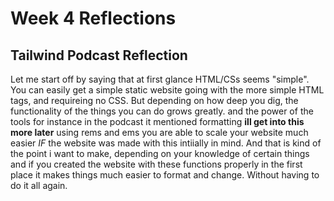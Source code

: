 # Week 4 Reflections

## Tailwind Podcast Reflection
Let me start off by saying that at first glance HTML/CSs seems "simple". You can easily get a simple static website going with the more simple HTML tags, and requireing no CSS. But depending on how deep you dig, the functionality of the things you can do grows greatly. and the power of the tools for instance in the podcast it mentioned formatting **ill get into this more later** using rems and ems you are able to scale your website much easier *IF* the website was made with this intiially in mind. And that is kind of the point i want to make, depending on your knowledge of certain things and if you created the website with these functions properly in the first place it makes things much easier to format and change. Without having to do it all again.


